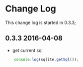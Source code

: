 # Change Log
This change log is started in 0.3.3;

## 0.3.3 2016-04-08
- get current sql
```js
	console.log(sqlite.getSql());
```
